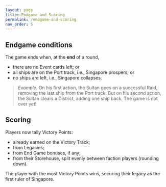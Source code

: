 ```yaml
---
layout: page
title: Endgame and Scoring
permalink: /endgame-and-scoring
nav_order: 5
---
```


## Endgame conditions

The game ends when, at the **end** of a round,

- there are no Event cards left; or
- all ships are on the Port track, i.e., Singapore prospers; or
- no ships are left, i.e., Singapore collapses.

> *Example.*  On his first action, the Sultan goes on a successful Raid, removing the last ship from the Port track. But on his second action, the Sultan clears a District, adding one ship back. The game is not over yet!

## Scoring
Players now tally Victory Points:
- already earned on the Victory Track;
- from Legacies;
- from End Game bonuses, if any;
- from their Storehouse, split evenly between faction players (rounding down).

<!-- 
"A player may choose to forfeit their share of the Storehouse to give the other player on their faction a Victory Point boost."
 -->

The player with the most Victory Points wins, securing their legacy as the first ruler of Singapore.

<!-- 
## Simulation Mode
 -->